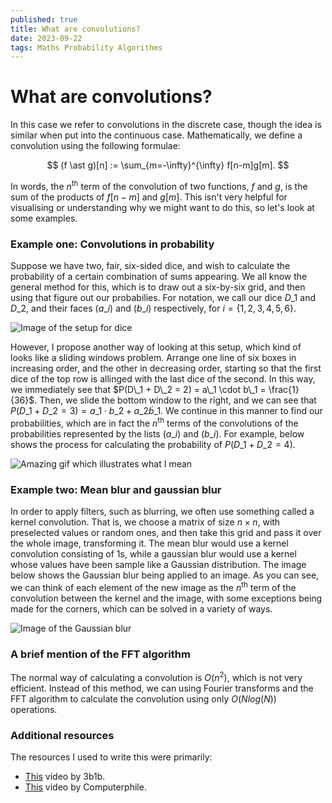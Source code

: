 ```yaml
---
published: true
title: What are convolutions?
date: 2023-09-22
tags: Maths Probability Algorithms
---
```


# What are convolutions?
In this case we refer to convolutions in the discrete case, though the idea is similar when put into the continuous case. Mathematically, we define a convolution using the following formulae:

$$
(f \ast g)[n] := \sum_{m=-\infty}^{\infty} f[n-m]g[m].
$$

In words, the $n^{\text{th}}$ term of the convolution of two functions, $f$ and $g$, is the sum of the products of $f[n-m]$ and $g[m]$. This isn't very helpful for visualising or understanding why we might want to do this, so let's look at some examples.

### Example one: Convolutions in probability
Suppose we have two, fair, six-sided dice, and wish to calculate the probability of a certain combination of sums appearing. We all know the general method for this, which is to draw out a six-by-six grid,
and then using that figure out our probabilies. For notation, we call our dice $D\_1$ and $D\_2$, and their faces $(a\_i)$ and $(b\_i)$ respectively, for $i = \{1, 2, 3, 4, 5, 6 \}$.

![Image of the setup for dice](https://bestcase.files.wordpress.com/2011/01/dicediagram.jpg)

However, I propose another way of looking at this setup, which kind of looks like a sliding windows problem. Arrange one line of six boxes in increasing order, and the other in decreasing order, starting so that
the first dice of the top row is allinged with the last dice of the second. In this way, we immediately see that $P(D\_1 + D\_2 = 2) = a\_1 \cdot b\_1 = \frac{1}{36}$. Then, we slide the bottom window to the
right, and we can see that $P(D\_1 + D\_2 = 3) = a\_1 \cdot b\_2 + a\_2 \dot b\_1$. We continue in this manner to find our probabilities, which are in fact the $n^{\text{th}}$ terms of the convolutions of the
probabilities represented by the lists $(a\_i)$ and $(b\_i)$. For example, below shows the process
for calculating the probability of $P(D\_1 + D\_2 = 4)$.

![Amazing gif which illustrates what I mean](https://i.stack.imgur.com/rXTbw.gif)

### Example two: Mean blur and gaussian blur
In order to apply filters, such as blurring, we often use something called a kernel convolution. That is, we choose a matrix of size $n \times n$, with preselected values or random ones, and then take this grid
and pass it over the whole image, transforming it. The mean blur would use a kernel convolution consisting of $1$s, while a gaussian blur would use a kernel whose values have been sample like a Gaussian
distribution. The image below shows the Gaussian blur being applied to an image. As you can see, we can think of each element of the new image as the $n^{\text{th}}$ term of the convolution between the kernel
and the image, with some exceptions being made for the corners, which can be solved in a variety of ways.

![Image of the Gaussian blur](https://hackaday.com/wp-content/uploads/2021/06/gaussblurkernal-1.jpg)

### A brief mention of the FFT algorithm
The normal way of calculating a convolution is $O(n^2)$, which is not very efficient. Instead of this method, we can using Fourier transforms and the FFT algorithm to calculate the convolution using only
$O(N log(N))$ operations.

### Additional resources
The resources I used to write this were primarily:
- [This](https://www.youtube.com/watch?v=KuXjwB4LzSA&t=346s) video by 3b1b.
- [This](https://www.youtube.com/watch?v=C_zFhWdM4ic&t=0s) video by Computerphile.
